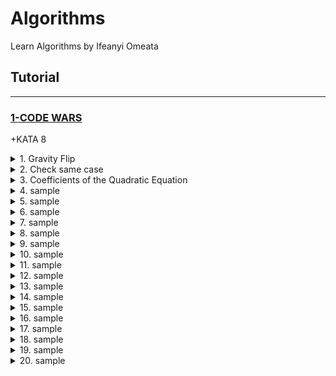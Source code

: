 # Algorithms

Learn Algorithms by Ifeanyi Omeata

## Tutorial

---

### [1-CODE WARS](#)

+KATA 8

<details>
  <summary>1. Gravity Flip</summary>

Question:

Bob is bored during his physics lessons so he's built himself a toy box to help pass the time. The box is special because it has the ability to change gravity.

There are some columns of toy cubes in the box arranged in a line. The i-th column contains a_i cubes. At first, the gravity in the box is pulling the cubes downwards. When Bob switches the gravity, it begins to pull all the cubes to a certain side of the box, d, which can be either 'L' or 'R' (left or right). Below is an example of what a box of cubes might look like before and after switching gravity.

Example:

```md
- 'R', [3, 2, 1, 2] -> [1, 2, 2, 3]
- 'L', [1, 4, 5, 3, 5 ] -> [5, 5, 4, 3, 1]
```

Console:

```js
const flip = (d, a) => {
  //TODO
  return;
};
```

Solution:

JavaScript:

```js
const flip = (d, a) =>
  d === "R"
    ? a.sort(function (a, b) {
        return a - b;
      })
    : a
        .sort(function (a, b) {
          return a - b;
        })
        .reverse();
```

```js
const flip = (d, a) => a.sort((x, y) => (d === "R" ? x - y : y - x));
```

Python:

```py
def flip(d, a):
    a.sort() if d=='R' else a.sort(reverse=True)
    return a
```

```py
def flip(d,a):
    return sorted(a, reverse=d=='L')
```

</details>

<details>
  <summary>2. Check same case</summary>

Question:

Write a function that will check if two given characters are the same case.

If either of the characters is not a letter, return -1
If both characters are the same case, return 1
If both characters are letters, but not the same case, return 0

Example:

```md
'a' and 'g' returns 1

'A' and 'C' returns 1

'b' and 'G' returns 0
```

Console:

```js
function sameCase(a, b) {
  return 0;
}
```

Solution:

JavaScript:

```js
function sameCase(a, b) {
  if (
    a.toLowerCase() === a.toUpperCase() ||
    b.toLowerCase() === b.toUpperCase()
  ) {
    return -1;
  } else if (
    (a === a.toUpperCase() && b === b.toUpperCase()) ||
    (a === a.toLowerCase() && b === b.toLowerCase())
  ) {
    return 1;
  } else {
    return 0;
  }
}
```

```js
function sameCase(a, b){
  const alphabets = /[a-z]/i;
  const lower = /[a-z]/;
  const upper = /[A-Z]/;

  if(!a.match(alphabets) || !b.match(/[a-z]/i)){
    return -1
  }else if(a.match(lower) && b.match(lower) || a.match(upper) && b.match(upper)){
    return 1
  }else{
    return 0;
  }
```

```js
function sameCase(a, b) {
  return /[a-z]/i.test(a) && /[a-z]/i.test(b)
    ? Number(/[a-z]/.test(a) == /[a-z]/.test(b))
    : -1;
}
```

Python:

```py
def same_case(a, b):
    if not a.isalpha() or not b.isalpha():
        return -1;
    elif a.islower() and b.islower() or a.isupper() and b.isupper():
        return 1;
    else:
        return 0;
```

```py
def same_case(a, b):
    return int(a.isupper() == b.isupper()) if a.isalpha() and b.isalpha() else -1
```

</details>

<details>
  <summary>3. Coefficients of the Quadratic Equation</summary>

Question:

In this Kata you are expected to find the coefficients of quadratic equation of the given two roots (x1 and x2).

Equation will be the form of ax^2 + bx + c = 0

Return type is a Vector (tuple in Rust, Array in Ruby) containing coefficients of the equations in the order (a, b, c).

Since there are infinitely many solutions to this problem, we fix a = 1.

Remember, the roots can be written like (x-x1) \* (x-x2) = 0

Example:

```md
quadratic(1,2) = (1, -3, 2)
```

This means (x-1) \* (x-2) = 0; when we do the multiplication this becomes x^2 - 3x + 2 = 0

```md
quadratic(0,1) = (1, -1, 0)
```

This means (x-0) \* (x-1) = 0; when we do the multiplication this becomes x^2 - x + 0 = 0

Notes
Inputs will be integers.
When x1 == x2, this means the root has the multiplicity of two.

Console:

```js

```

Solution:

JavaScript:

```js
function quadratic(x1, x2) {
  //   (x-x1)*(x-x2) = (Math.pow(x,2)) + (-x2)(x) + (-x1)(x) + (-x1)(-x2)
  //   (x-x1)*(x-x2) = (Math.pow(x,2)) + (-x2-x1)(x) + (-x1*-x2)
  //   a + b + c = 1 + (-x2-x1) + (-x1*-x2)
  let a, b, c;
  [a, b, c] = [1, -x2 - x1, -x1 * -x2];
  return [a, b, c];
}
```

```js

```

```js

```

Python:

```py

```

```py

```

```py

```

</details>

<details>
  <summary>4. sample</summary>

Question:

Example:

```md

```

Console:

```js

```

```js

```

Solution:

JavaScript:

```js

```

Python:

```py

```

</details>

<details>
  <summary>5. sample</summary>

Question:

Example:

```md

```

Console:

```js

```

```js

```

Solution:

JavaScript:

```js

```

Python:

```py

```

</details>

<details>
  <summary>6. sample</summary>

Question:

Example:

```md

```

Console:

```js

```

```js

```

Solution:

JavaScript:

```js

```

Python:

```py

```

</details>

<details>
  <summary>7. sample</summary>

Question:

Example:

```md

```

Console:

```js

```

```js

```

Solution:

JavaScript:

```js

```

Python:

```py

```

</details>

<details>
  <summary>8. sample</summary>

Question:

Example:

```md

```

Console:

```js

```

```js

```

Solution:

JavaScript:

```js

```

Python:

```py

```

</details>

<details>
  <summary>9. sample</summary>

Question:

Example:

```md

```

Console:

```js

```

```js

```

Solution:

JavaScript:

```js

```

Python:

```py

```

</details>

<details>
  <summary>10. sample</summary>

Question:

Example:

```md

```

Console:

```js

```

```js

```

Solution:

JavaScript:

```js

```

Python:

```py

```

</details>

<details>
  <summary>11. sample</summary>

Question:

Example:

```md

```

Console:

```js

```

```js

```

Solution:

JavaScript:

```js

```

Python:

```py

```

</details>

<details>
  <summary>12. sample</summary>

Question:

Example:

```md

```

Console:

```js

```

```js

```

Solution:

JavaScript:

```js

```

Python:

```py

```

</details>

<details>
  <summary>13. sample</summary>

Question:

Example:

```md

```

Console:

```js

```

```js

```

Solution:

JavaScript:

```js

```

Python:

```py

```

</details>

<details>
  <summary>14. sample</summary>

Question:

Example:

```md

```

Console:

```js

```

```js

```

Solution:

JavaScript:

```js

```

Python:

```py

```

</details>

<details>
  <summary>15. sample</summary>

Question:

Example:

```md

```

Console:

```js

```

```js

```

Solution:

JavaScript:

```js

```

Python:

```py

```

</details>

<details>
  <summary>16. sample</summary>

Question:

Example:

```md

```

Console:

```js

```

```js

```

Solution:

JavaScript:

```js

```

Python:

```py

```

</details>

<details>
  <summary>17. sample</summary>

Question:

Example:

```md

```

Console:

```js

```

```js

```

Solution:

JavaScript:

```js

```

Python:

```py

```

</details>

<details>
  <summary>18. sample</summary>

Question:

Example:

```md

```

Console:

```js

```

```js

```

Solution:

JavaScript:

```js

```

Python:

```py

```

</details>

<details>
  <summary>19. sample</summary>

Question:

Example:

```md

```

Console:

```js

```

```js

```

Solution:

JavaScript:

```js

```

Python:

```py

```

</details>

<details>
  <summary>20. sample</summary>

Question:

Example:

```md

```

Console:

```js

```

```js

```

Solution:

JavaScript:

```js

```

Python:

```py

```

</details>
